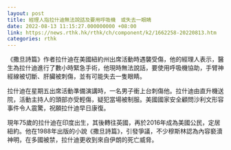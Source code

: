```yaml
---
layout: post
title: 經理人指拉什迪無法說話及要用呼吸機　或失去一眼睛
date: 2022-08-13 11:15:27.000000000 +08:00
link: https://news.rthk.hk/rthk/ch/component/k2/1662258-20220813.htm
categories: rthk
---
```


《撒旦詩篇》作者拉什迪在美國紐約州出席活動時遇襲受傷，他的經理人表示，醫生為拉什迪進行了數小時緊急手術，他現時無法說話，要使用呼吸機協助，手臂神經線被切斷、肝臟被刺傷，並有可能失去一隻眼睛。

拉什迪在星期五出席活動準備演講時，一名男子衝上台刺傷他。拉什迪由直升機送院，活動主持人的頭部亦受輕傷，疑犯當場被制服。美國國家安全顧問沙利文形容事件令人震驚，祝願拉什迪早日康復。

現年75歲的拉什迪在印度出生，其後轉往英國，再於2016年成為美國公民，定居紐約。他在1988年出版的小說《撒旦詩篇》，引發爭議，不少穆斯林認為內容褻瀆神明，在多國被禁，拉什迪更收到來自伊朗的死亡威脅。
